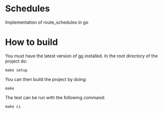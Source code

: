Schedules
=====

Implementation of route_schedules in go

How to build
============
You must have the latest version of [go](https://golang.org/) installed.
In the root directory of the project do:
```
make setup
```

You can then build the project by doing:
```
make
```

The test can be run with the following command:
```
make ci
```

